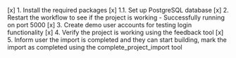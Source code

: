 [x] 1. Install the required packages
[x] 1.1. Set up PostgreSQL database
[x] 2. Restart the workflow to see if the project is working - Successfully running on port 5000
[x] 3. Create demo user accounts for testing login functionality
[x] 4. Verify the project is working using the feedback tool
[x] 5. Inform user the import is completed and they can start building, mark the import as completed using the complete_project_import tool